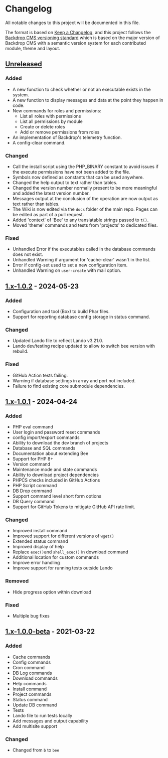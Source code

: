 # Changelog

All notable changes to this project will be documented in this file.

The format is based on [Keep a Changelog](https://keepachangelog.com/en/1.1.0/),
and this project follows the
[Backdrop CMS versioning standard](https://github.com/backdrop-ops/contrib#releases)
which is based on the major version of Backdrop CMS with a semantic version
system for each contributed module, theme and layout.

## [Unreleased]

### Added
- A new function to check whether or not an executable exists in the system.
- A new function to display messages and data at the point they happen in code.
- New commands for roles and permissions:
  - List all roles with permissions
  - List all permissions by module
  - Create or delete roles
  - Add or remove permissions from roles
- An implementation of Backdrop's telemetry function.
- A config-clear command.

### Changed
- Call the install script using the PHP_BINARY constant to avoid issues if the
execute permissions have not been added to the file.
- Symbols now defined as constants that can be used anywhere.
- Changed the help output to text rather than tables.
- Changed the version number normally present to be more meaningful and added the latest version number.
- Messages output at the conclusion of the operation are now output as text rather than tables.
- The Wiki is now edited via the `docs` folder of the main repo. Pages can be edited as part of a pull request.
- Added 'context' of 'Bee' to any translatable strings passed to `t()`.
- Moved 'theme' commands and tests from 'projects' to dedicated files.

### Fixed
- Unhandled Error if the executables called in the database commands does
not exist.
- Unhandled Warning if argument for 'cache-clear' wasn't in the list.
- Error if config-set used to set a new configuration item.
- Unhandled Warning on `user-create` with mail option.

## [1.x-1.0.2] - 2024-05-23

### Added
- Configuration and tool (Box) to build Phar files.
- Support for reporting database config storage in status command.

### Changed
- Updated Lando file to reflect Lando v3.21.0.
- Lando dev/testing recipe updated to allow to switch bee version with rebuild.

### Fixed
- GitHub Action tests failing.
- Warning if database settings in array and port not included.
- Failure to find existing core submodule dependencies.

## [1.x-1.0.1] - 2024-04-24

### Added
- PHP eval command
- User login and password reset commands
- config import/export commands
- Ability to download the dev branch of projects
- Database and SQL commands
- Documentation about extending Bee
- Support for PHP 8+
- Version command
- Maintenance mode and state commands
- Ability to download project dependencies
- PHPCS checks included in GitHub Actions
- PHP Script command
- DB Drop command
- Support command level short form options
- DB Query command
- Support for GitHub Tokens to mitigate GitHub API rate limit.

### Changed
- Improved install command
- Improved support for different versions of `wget()`
- Extended status command
- Improved display of help
- Replace `exec()`and `shell_exec()` in download command
- Additional location for custom commands
- Improve error handling
- Improve support for running tests outside Lando

### Removed
- Hide progress option within download

### Fixed
- Multiple bug fixes

## [1.x-1.0.0-beta] - 2021-03-22

### Added
- Cache commands
- Config commands
- Cron command
- DB Log commands
- Download commands
- Help commands
- Install command
- Project commands
- Status command
- Update DB command
- Tests
- Lando file to run tests locally
- Add messages and output capability
- Add multisite support
### Changed
- Changed from `b` to `bee`

[Unreleased]: https://github.com/backdrop-contrib/bee/compare/1.x-1.0.2...HEAD
[1.x-1.0.2]: https://github.com/backdrop-contrib/bee/compare/1.x-1.0.1...1.x-1.0.2
[1.x-1.0.1]: https://github.com/backdrop-contrib/bee/compare/1.x-1.0.0-beta...1.x-1.0.1
[1.x-1.0.0-beta]: https://github.com/backdrop-contrib/bee/compare/v0.0.0...1.x-1.0.0-beta
